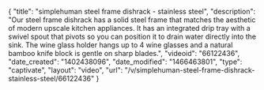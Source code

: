 {
    "title": "simplehuman steel frame dishrack - stainless steel",
    "description": "Our steel frame dishrack has a solid steel frame that matches the aesthetic of modern upscale kitchen appliances. It has an integrated drip tray with a swivel spout that pivots so you can position it to drain water directly into the sink. The wine glass holder hangs up to 4 wine glasses and a natural bamboo knife block is gentle on sharp blades.",
    "videoid": "66122436",
    "date_created": "1402438096",
    "date_modified": "1466463801",
    "type": "captivate",
    "layout": "video",
    "url": "\/v\/simplehuman-steel-frame-dishrack-stainless-steel\/66122436"
}